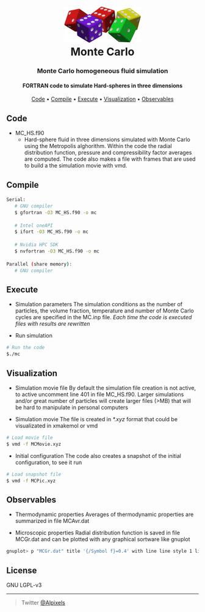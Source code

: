 
<h1 align="center">
  <br>
  <a href="https://github.com/Soft-Condensed-Matter/Monte-Carlo/blob/master/MC.png"><img src="https://github.com/Soft-Condensed-Matter/Monte-Carlo/blob/master/MC.png" alt="Markdownify" width="200"></a>
  <br>
  Monte Carlo
  <br>
</h1>

<h3 align="center">Monte Carlo homogeneous fluid simulation  </h3>
<h4 align="center">FORTRAN code to simulate Hard-spheres in three dimensions  </h4>

<p align="center">
  <a href="#code">Code</a> •
  <a href="#compile">Compile</a> •
  <a href="#execute">Execute</a> •
    <a href="#visualization">Visualization</a> •
  <a href="#observables">Observables</a>
</p>

## Code
* MC_HS.f90
  - Hard-sphere fluid in three dimensions simulated with Monte Carlo using the Metropolis alghorithm. Within the code the radial distribution function, pressure and compressibility factor averages are computed. The code also makes a file with frames that are used to build a the simulation movie with vmd.

## Compile
```bash
Serial:
   # GNU compiler
   $ gfortran -O3 MC_HS.f90 -o mc
   
   # Intel oneAPI
   $ ifort -O3 MC_HS.f90 -o mc
   
   # Nvidia HPC SDK
   $ nvfortran -O3 MC_HS.f90 -o mc

Parallel (share memory):
   # GNU compiler

```   

## Execute
* Simulation parameters
The simulation conditions as the number of particles, the volume fraction, temperature and number of Monte Carlo cycles are specified in the MC.inp file. 
<i>Each time the code is executed files with results are rewritten</i>

* Run simulation
```bash
# Run the code
$./mc
```

## Visualization
* Simulation movie file
By default the simulation file creation is not active, to active uncomment line 401 in file MC_HS.f90. Larger simulations and/or great number of particles will create larger files (>MB) that will be hard to manipulate in personal computers

* Simulation movie
The file is created in <i> *.xyz</i> format that could be visualizated in xmakemol or vmd
```bash
# Load movie file
$ vmd -f MCMovie.xyz
```

* Initial configuration
The code also creates a snapshot of the initial configuration, to see it run
```bash
# Load snapshot file
$ vmd -f MCPic.xyz
```

## Observables
* Thermodynamic properties
Averages of thermodynamic properties are summarized in file MCAvr.dat
	
* Microscopic properties
Radial distribution function is saved in file MCGr.dat and can be plotted with any graphical sortware like gnuplot
```bash
gnuplot> p "MCGr.dat" title '{/Symbol f}=0.4' with line line style 1 line width 2
```


## License

GNU LGPL-v3

---

> Twitter [@Alpixels](https://twitter.com/Alpixels)
